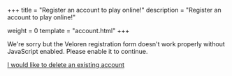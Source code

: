 +++
title = "Register an account to play online!"
description = "Register an account to play online!"

weight = 0
template = "account.html"
+++

<div class="account">
    <div class="center">
        <noscript>
            <div class="alertbox error no-js">
                <span class="alerttext">
                    We're sorry but the Veloren registration form doesn't work properly without JavaScript enabled.
                    Please enable it to continue.
                </span>
            </div>
            <style type="text/css">
                .login { display: none }
            </style>
        </noscript>
        <form class="login">
            <div class="container">
                <div id="alertbox" class="alertbox hidden">
                    <span class="closebtn" onclick="window.closeAlert();">&times;</span>
                    <span id="alerttext" class="alerttext" >.</span>
                </div>
                <h4>Enter account details</h4>
                <input id="username" type="text" name="username" placeholder="Username">
                <input id="password" type="password" name="password" placeholder="Password">
                <input id="password_repeat" type="password" placeholder="Repeat Password">
                <p>Please note, we <strong>cannot</strong> reset your account if you forget your password.
                Make sure it's <a href="https://www.xkcd.com/936/" target="_blank">secure</a> and write it down.</p>
                <button type='button' onclick="window.postToBackend();">I acknowledge and want to register</button>
            </div>
        </form>
        <p><a href="/account-delete">I would like to delete an existing account</a></p>
    </div>
</div>

